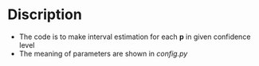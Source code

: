 
# Discription

* The code is to make interval estimation for each **p** in given confidence level
* The meaning of parameters are shown in *config.py*
